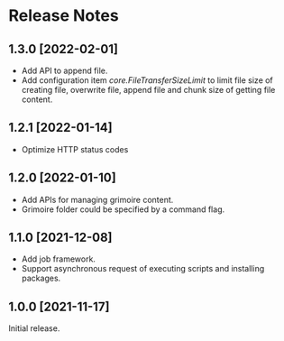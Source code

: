 # Release Notes

## 1.3.0 [2022-02-01]

- Add API to append file.
- Add configuration item *core.FileTransferSizeLimit* to limit file size of creating file, overwrite file, append file and chunk size of getting file content.

## 1.2.1 [2022-01-14]

- Optimize HTTP status codes

## 1.2.0 [2022-01-10]

- Add APIs for managing grimoire content.
- Grimoire folder could be specified by a command flag.

## 1.1.0 [2021-12-08]

- Add job framework.
- Support asynchronous request of executing scripts and installing packages.

## 1.0.0 [2021-11-17]

Initial release.
